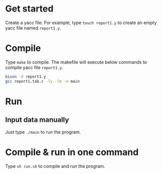 # Get started
Create a yacc file. For example, type `touch report1.y` to create an empty yacc file named `report1.y`.

# Compile
Type `make` to compile.
The makefile will execute below commands to compile yacc file `report1.y`. 
```bash
bison -d report1.y
gcc report1.tab.c -ly -lm -o main
```

# Run
## Input data manually
Just type `./main` to run the program.

# Compile & run in one command
Type `sh run.sh` to compile and run the program.